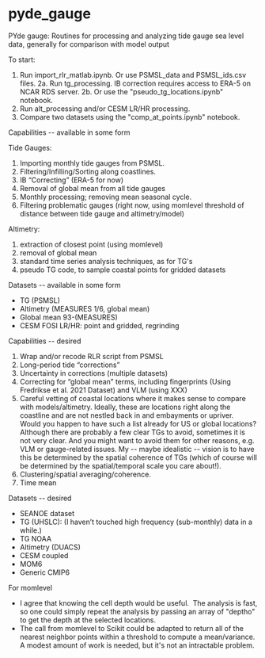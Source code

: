 # pyde_gauge
PYde gauge: Routines for processing and analyzing tide gauge sea level data, generally for comparison with model output

To start:
1. Run import_rlr_matlab.ipynb. Or use PSMSL_data and PSMSL_ids.csv files. 
2a. Run tg_processing. IB correction requires access to ERA-5 on NCAR RDS server.
2b. Or use the "pseudo_tg_locations.ipynb" notebook.
4. Run alt_processing and/or CESM LR/HR processing. 
5. Compare two datasets using the "comp_at_points.ipynb" notebook.

Capabilities -- available in some form

Tide Gauges:
1. Importing monthly tide gauges from PSMSL.
2. Filtering/Infilling/Sorting along coastlines.
3. IB “Correcting” (ERA-5 for now)
4. Removal of global mean from all tide gauges
5. Monthly processing; removing mean seasonal cycle.
6. Filtering problematic gauges (right now, using momlevel threshold of distance between tide gauge and altimetry/model)

Altimetry:
1. extraction of closest point (using momlevel)
2. removal of global mean
3. standard time series analysis techniques, as for TG's
4. pseudo TG code, to sample coastal points for gridded datasets

Datasets -- available in some form
 * TG (PSMSL)
 * Altimetry (MEASURES 1/6, global mean)
 * Global mean 93-(MEASURES)
 * CESM FOSI LR/HR: point and gridded, regrinding

<!-- Analysis example — just TG/ALT
Analysis from CESM HR/LR paper in prep (filtering)
Wavelets/power spectra/standard statistical analyses -->


Capabilities -- desired
1. Wrap and/or recode RLR script from PSMSL
2. Long-period tide “corrections”
3. Uncertainty in corrections (multiple datasets)
4. Correcting for “global mean” terms, including fingerprints (Using Fredrikse et al. 2021 Dataset) and VLM (using XXX)
5. Careful vetting of coastal locations where it makes sense to compare with models/altimetry. Ideally, these are locations right along the coastline and are not nestled back in and embayments or upriver.  Would you happen to have such a list already for US or global locations? Although there are probably a few clear TGs to avoid, sometimes it is not very clear. And you might want to avoid them for other reasons, e.g. VLM or gauge-related issues. My -- maybe idealistic -- vision is to have this be determined by the spatial coherence of TGs (which of course will be determined by the spatial/temporal scale you care about!).
6. Clustering/spatial averaging/coherence.
7. Time mean

Datasets -- desired
 * SEANOE dataset
 * TG (UHSLC): (I haven’t touched high frequency (sub-monthly) data in a while.)
 * TG NOAA
 * Altimetry (DUACS)
 * CESM coupled
 * MOM6
 * Generic CMIP6

For momlevel
 
* I agree that knowing the cell depth would be useful.  The analysis is fast, so one could simply repeat the analysis by passing an array of "deptho" to get the depth at the selected locations.
* The call from momlevel to Scikit could be adapted to return all of the nearest neighbor points within a threshold to compute a mean/variance.  A modest amount of work is needed, but it's not an intractable problem.
